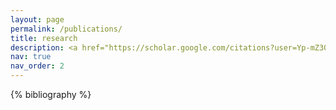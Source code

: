 ```yaml
---
layout: page
permalink: /publications/
title: research
description: <a href="https://scholar.google.com/citations?user=Yp-mZ30AAAAJ&hl=en">Google Scholar Profile</a>
nav: true
nav_order: 2
---
```


<!-- _pages/publications.md -->
<div class="publications">

{% bibliography %}

</div>

